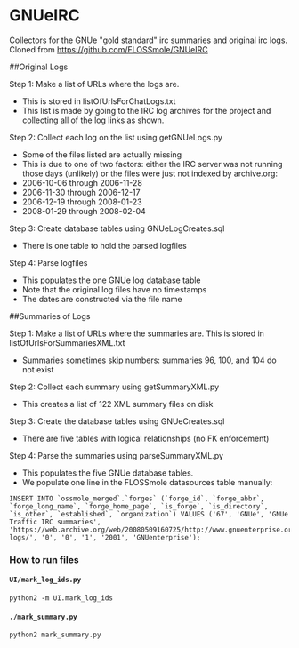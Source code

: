 # GNUeIRC
Collectors for the GNUe "gold standard" irc summaries and original irc logs. Cloned from https://github.com/FLOSSmole/GNUeIRC


##Original Logs

Step 1: Make a list of URLs where the logs are. 
*  This is stored in listOfUrlsForChatLogs.txt  
*  This list is made by going to the IRC log archives for the project and collecting all of the log links as shown.

Step 2: Collect each log on the list using getGNUeLogs.py 
*  Some of the files listed are actually missing 
*  This is due to one of two factors: either the IRC server was not running those days (unlikely) or the files were just not indexed by archive.org:
*  2006-10-06 through 2006-11-28
*  2006-11-30 through 2006-12-17
*  2006-12-19 through 2008-01-23
*  2008-01-29 through 2008-02-04

Step 3: Create database tables using GNUeLogCreates.sql 
*  There is one table to hold the parsed logfiles 

Step 4: Parse logfiles 
*  This populates the one GNUe log database table
*  Note that the original log files have no timestamps
*  The dates are constructed via the file name

##Summaries of Logs

Step 1: Make a list of URLs where the summaries are. This is stored in listOfUrlsForSummariesXML.txt
*  Summaries sometimes skip numbers: summaries 96, 100, and 104 do not exist
  
Step 2: Collect each summary using getSummaryXML.py  
*  This creates a list of 122 XML summary files on disk

Step 3: Create the database tables using GNUeCreates.sql
*  There are five tables with logical relationships (no FK enforcement)

Step 4: Parse the summaries using parseSummaryXML.py
*  This populates the five GNUe database tables. 
*  We populate one line in the FLOSSmole datasources table manually: 
```
INSERT INTO `ossmole_merged`.`forges` (`forge_id`, `forge_abbr`, `forge_long_name`, `forge_home_page`, `is_forge`, `is_directory`, `is_other`, `established`, `organization`) VALUES ('67', 'GNUe', 'GNUe Traffic IRC summaries', 'https://web.archive.org/web/20080509160725/http://www.gnuenterprise.org/irc-logs/', '0', '0', '1', '2001', 'GNUenterprise');
```

### How to run files

#### `UI/mark_log_ids.py`
```
python2 -m UI.mark_log_ids

```

#### `./mark_summary.py`
```
python2 mark_summary.py

```
